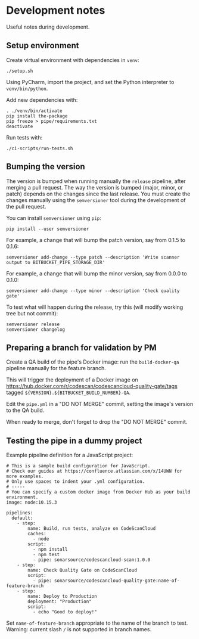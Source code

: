 Development notes
=================

Useful notes during development.

Setup environment
-----------------

Create virtual environment with dependencies in `venv`:

    ./setup.sh

Using PyCharm, import the project, and set the Python interpreter to `venv/bin/python`.

Add new dependencies with:

    . ./venv/bin/activate
    pip install the-package
    pip freeze > pipe/requirements.txt
    deactivate

Run tests with:

    ./ci-scripts/run-tests.sh

Bumping the version
-------------------

The version is bumped when running manually the `release` pipeline, after merging a pull request.
The way the version is bumped (major, minor, or patch) depends on the changes since the last release.
You must create the changes manually using the `semversioner` tool during the development of the pull request.

You can install `semversioner` using `pip`:

    pip install --user semversioner

For example, a change that will bump the patch version, say from 0.1.5 to 0.1.6:

    semversioner add-change --type patch --description 'Write scanner output to BITBUCKET_PIPE_STORAGE_DIR'

For example, a change that will bump the minor version, say from 0.0.0 to 0.1.0:

    semversioner add-change --type minor --description 'Check quality gate'

To test what will happen during the release, try this (will modify working tree but not commit):

    semversioner release
    semversioner changelog

Preparing a branch for validation by PM
---------------------------------------

Create a QA build of the pipe's Docker image:
run the `build-docker-qa` pipeline manually for the feature branch.

This will trigger the deployment of a Docker image on https://hub.docker.com/r/codescan/codescancloud-quality-gate/tags
tagged `${VERSION}.${BITBUCKET_BUILD_NUMBER}-QA`.

Edit the `pipe.yml` in a "DO NOT MERGE" commit,
setting the image's version to the QA build.

When ready to merge, don't forget to drop the "DO NOT MERGE" commit.

Testing the pipe in a dummy project
-----------------------------------

Example pipeline definition for a JavaScript project:

    # This is a sample build configuration for JavaScript.
    # Check our guides at https://confluence.atlassian.com/x/14UWN for more examples.
    # Only use spaces to indent your .yml configuration.
    # -----
    # You can specify a custom docker image from Docker Hub as your build environment.
    image: node:10.15.3

    pipelines:
      default:
        - step:
            name: Build, run tests, analyze on CodeScanCloud
            caches:
              - node
            script:
              - npm install
              - npm test
              - pipe: sonarsource/codescancloud-scan:1.0.0
        - step:
            name: Check Quality Gate on CodeScanCloud
            script:
              - pipe: sonarsource/codescancloud-quality-gate:name-of-feature-branch
        - step:
            name: Deploy to Production
            deployment: "Production"
            script:
              - echo "Good to deploy!"

Set `name-of-feature-branch` appropriate to the name of the branch to test.
Warning: current slash `/` is not supported in branch names.
